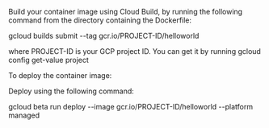 Build your container image using Cloud Build, by running the following command from the directory containing the Dockerfile:

gcloud builds submit --tag gcr.io/PROJECT-ID/helloworld

where PROJECT-ID is your GCP project ID. You can get it by running gcloud config get-value project

To deploy the container image:

Deploy using the following command:

gcloud beta run deploy --image gcr.io/PROJECT-ID/helloworld --platform managed
